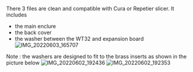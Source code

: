 There 3 files are clean and compatible with Cura or Repetier slicer.
It includes 
- the main enclure 
- the back cover
- the washer between the WT32 and expansion board
![IMG_20220603_165707](https://user-images.githubusercontent.com/84618082/171989650-c5bf015a-9451-4c28-a8a3-fe3da8c4df2b.jpg)



Note : the washers are designed to fit to the brass inserts as shown in the picture below
![IMG_20220602_192436](https://user-images.githubusercontent.com/84618082/171989516-ef0642a8-c0dd-4b1f-918b-da1b6b9fda48.jpg)
![IMG_20220602_192353](https://user-images.githubusercontent.com/84618082/171989521-1c040f0b-2970-4d7e-af06-e7555f74970d.jpg)
